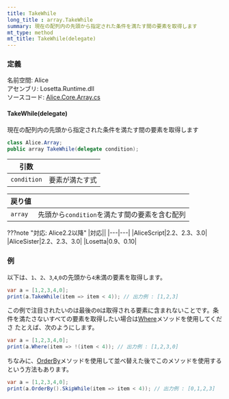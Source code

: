 ```yaml
---
title: TakeWhile
long_title : array.TakeWhile
summary: 現在の配列内の先頭から指定された条件を満たす間の要素を取得します
mt_type: method
mt_title: TakeWhile(delegate)
---
```


### 定義
名前空間: Alice<br/>
アセンブリ: Losetta.Runtime.dll<br/>
ソースコード: [Alice.Core.Array.cs](https://github.com/WSOFT-Project/Losetta/blob/master/Losetta.Runtime/Core/Extension/Alice.Core.Array.cs)

#### TakeWhile(delegate)

現在の配列内の先頭から指定された条件を満たす間の要素を取得します

```cs title="AliceScript"
class Alice.Array;
public array TakeWhile(delegate condition);
```

|引数| |
|-|-|
|`condition`|要素が満たす式|

|戻り値| |
|-|-|
|`array`|先頭から`condition`を満たす間の要素を含む配列|

???note "対応: Alice2.2以降"
    |対応||
    |---|---|
    |AliceScript|2.2、2.3、3.0|
    |AliceSister|2.2、2.3、3.0|
    |Losetta|0.9、0.10|

### 例
以下は、`1`、`2`、`3`,`4`,`0`の先頭から`4`未満の要素を取得します。

```cs title="AliceScript"
var a = [1,2,3,4,0];
print(a.TakeWhile(item => item < 4)); // 出力例 : [1,2,3]
```

この例で注目されたいのは最後の`0`は取得される要素に含まれないことです。条件を満たさないすべての要素を取得したい場合は[Where](./where.md)メソッドを使用してくださ
たとえば、次のようにします。

```cs title="AliceScript"
var a = [1,2,3,4,0];
print(a.Where(item => !(item < 4)); // 出力例 : [1,2,3,0]
```

ちなみに、[OrderBy](./orderby.md)メソッドを使用して並べ替えた後でこのメソッドを使用するという方法もあります。

```cs title="AliceScript"
var a = [1,2,3,4,0];
print(a.OrderBy().SkipWhile(item => item < 4)); // 出力例 : [0,1,2,3]
```